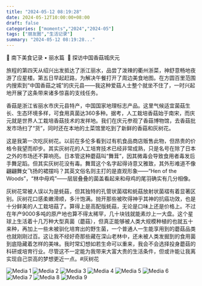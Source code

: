 ```yaml
---
title: "2024-05-12 08:19:28"
date: 2024-05-12T10:00:00+08:00
draft: false
categories: ["moments","2024","2024-05"]
tags: ["朋友圈","生活记录"]
summary: "2024-05-12 08:19:28..."
---
```


🧭 南下美食记录 • 丽水篇
​
🍄 ​探访中国香菇城庆元

旅程的第四天从绍兴出发抵达了浙江丽水，品尝了泼辣的衢州浙菜，神舒意畅地夜游了应星楼。第五日早起赶路，为解决午餐打开了周边美食地图。在方圆百里范围内搜索到“中国香菇之城”的庆元县——我这种爱菇人士整个就坐不住了，一时兴起地开展了这条带来诸多惊喜的支线任务。

香菇是浙江省丽水市庆元县特产，中国国家地理标志产品。这里气候适宜菌菇生长、生态环境多样，可食用真菌达360多种。据考，人工栽培香菇始于南宋，而庆元就是世界人工栽培香菇技术的发祥地。我们在庆元参观了香菇博物馆，去香菇批发市场扫了“货”，同时还在本地的土菜馆里吃到了新鲜的香菇和灰树花。

这是我第一次吃灰树花。以前在多伦多看到过有机食品商店贩售此物，但昂贵的价格令我望而却步。其实灰树花的人工培育技术已经非常成熟，只是名号在除了日本之外的市场还不算响亮。日本管这种蘑菇叫“舞茸”，因其微毒会导致食用者毒发后手舞足蹈。但其实灰树花没有毒。舞茸这个名字起得诗意又雅致，其外形难道不像翩翩舞女飞扬的裙摆吗？其英文俗名则主打的是直观形象——“Hen of the Woods”，“林中母鸡”——层层叠叠的菌盖看起来和母鸡的尾羽确实有几分相像。

​灰树花常被人误以为是蚝菇，但其独特的孔管状菌褶和蚝菇放射状菌褶有着显著区别。灰树花口感柔嫩滑顺，多汁饱满。抛开那些被吹得神乎其神的抗癌功效，也是十分鲜美的人工栽培菇了。算得上是高配版蚝菇，无论是口味上还是价格上。不过在年产9000多吨的原产地也算不得太稀罕，几十块钱就能素炒上一大盘。
​
​这个星球上生活着十几万种大型真菌（蘑菇），但真正能够被人类大规模种植的也就五十来种，再加上一些未被驯化培育出的野生菌，一个普通人一生能享用到的蘑菇品类也就刚刚过百。这让我不经好奇那些藏在深山老林中，还未被人类发掘到的食用菌到底隐藏着怎样的美味。我时常幻想如若生命可以重来，我会不会选择投身蘑菇的科研或培育行业。尽管这不一定能为我带来大富大贵的生活条件，但或许能让我离实现自己崇高的梦想更近一点。
​
​#灰树花

![Media 1](/Moments/photos/2024-05-12/202405120819280.jpg)
![Media 2](/Moments/photos/2024-05-12/202405120819281.jpg)
![Media 3](/Moments/photos/2024-05-12/202405120819282.jpg)
![Media 4](/Moments/photos/2024-05-12/202405120819283.jpg)
![Media 5](/Moments/photos/2024-05-12/202405120819284.jpg)
![Media 6](/Moments/photos/2024-05-12/202405120819285.jpg)
![Media 7](/Moments/photos/2024-05-12/202405120819286.jpg)
![Media 8](/Moments/photos/2024-05-12/202405120819287.jpg)
![Media 9](/Moments/photos/2024-05-12/202405120819288.jpg)

